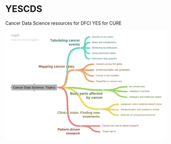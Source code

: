 # YESCDS
Cancer Data Science resources for DFCI YES for CURE

![coggle map](Cancer_Data_Science_Topics.png)
